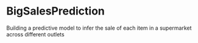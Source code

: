 # BigSalesPrediction
Building a predictive model to infer the sale of each item in a supermarket across different outlets
